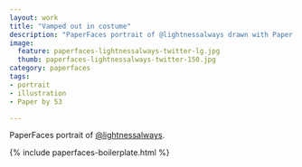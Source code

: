 ```yaml
---
layout: work
title: "Vamped out in costume"
description: "PaperFaces portrait of @lightnessalways drawn with Paper by 53 on an iPad."
image: 
  feature: paperfaces-lightnessalways-twitter-lg.jpg
  thumb: paperfaces-lightnessalways-twitter-150.jpg
category: paperfaces
tags: 
- portrait
- illustration
- Paper by 53

---
```


PaperFaces portrait of [@lightnessalways](http://twitter.com/lightnessalways).

{% include paperfaces-boilerplate.html %}